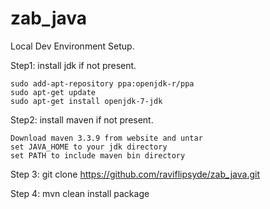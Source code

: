 # zab_java


Local Dev Environment Setup.

Step1: install jdk if not present.

	sudo add-apt-repository ppa:openjdk-r/ppa
	sudo apt-get update   
	sudo apt-get install openjdk-7-jdk  

Step2: install maven if not present.

	Download maven 3.3.9 from website and untar
	set JAVA_HOME to your jdk directory
	set PATH to include maven bin directory

Step 3: git clone https://github.com/raviflipsyde/zab_java.git

Step 4: mvn clean install package
